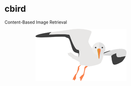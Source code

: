 # cbird
Content-Based Image Retrieval

<p align="center">
    <img src="https://github.com/slizb/cbird/blob/master/img/seabird.png" width="300">
</p>

